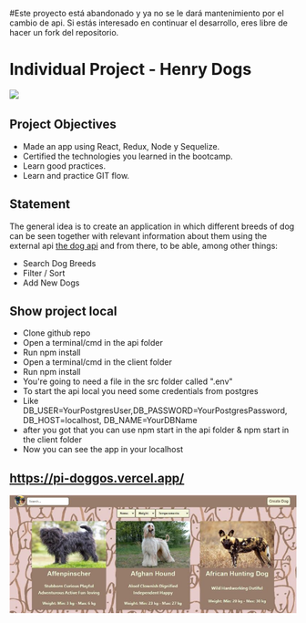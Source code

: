 #Este proyecto está abandonado y ya no se le dará mantenimiento por el cambio de api. Si estás interesado en continuar el desarrollo, eres libre de hacer un fork del repositorio.

# Individual Project - Henry Dogs

<img height="200" src="./dog.png" />

## Project Objectives

- Made an app using React, Redux, Node y Sequelize.
- Certified the technologies you learned in the bootcamp.
- Learn good practices.
- Learn and practice GIT flow.
## Statement

The general idea is to create an application in which different breeds of dog can be seen together with relevant information about them using the external api [the dog api](https://thedogapi.com/) and from there, to be able, among other things:

- Search Dog Breeds
- Filter / Sort
- Add New Dogs

## Show project local

- Clone github repo
- Open a terminal/cmd in the api folder
- Run npm install
- Open a terminal/cmd in the client folder
- Run npm install
- You're going to need a file in the src folder called ".env"
- To start the api local you need some credentials from postgres
- Like DB_USER=YourPostgresUser,DB_PASSWORD=YourPostgresPassword, DB_HOST=localhost, DB_NAME=YourDBName
- after you got that you can use npm start in the api folder & npm start in the client folder
- Now you can see the app in your localhost

## https://pi-doggos.vercel.app/
![pi-doggos](https://github.com/MarkedOliv/MarkedOliv/blob/main/PI-Doggos.jpeg)
